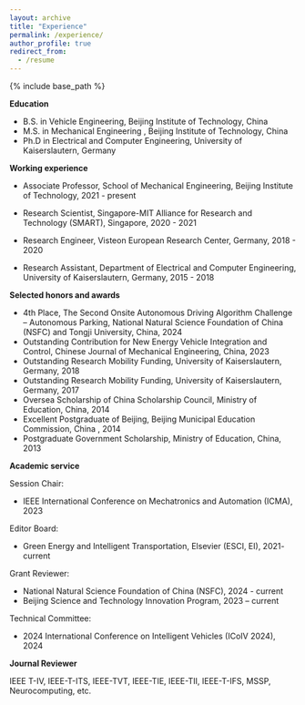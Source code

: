 ```yaml
---
layout: archive
title: "Experience"
permalink: /experience/
author_profile: true
redirect_from:
  - /resume
---
```


{% include base_path %}

**Education**

* B.S. in Vehicle Engineering, Beijing Institute of Technology, China
* M.S. in Mechanical Engineering , Beijing Institute of Technology, China
* Ph.D in Electrical and Computer Engineering, University of Kaiserslautern, Germany

**Working experience**

* Associate Professor, School of Mechanical Engineering, Beijing Institute of Technology, 2021 - present

* Research Scientist, Singapore-MIT Alliance for Research and Technology (SMART), Singapore, 2020 - 2021

* Research Engineer, Visteon European Research Center, Germany, 2018 - 2020

* Research Assistant, Department of Electrical and Computer Engineering, University of Kaiserslautern, Germany, 2015 - 2018


**Selected honors and awards**

* 4th Place, The Second Onsite Autonomous Driving Algorithm Challenge – Autonomous Parking, National Natural Science Foundation of China (NSFC) and Tongji University, China, 2024
*	Outstanding Contribution for New Energy Vehicle Integration and Control, Chinese Journal of Mechanical Engineering, China, 2023
*	Outstanding Research Mobility Funding, University of Kaiserslautern, Germany, 2018
*	Outstanding Research Mobility Funding, University of Kaiserslautern, Germany, 2017
*	Oversea Scholarship of China Scholarship Council, Ministry of Education, China, 2014
*	Excellent Postgraduate of Beijing, Beijing Municipal Education Commission, China , 2014
*	Postgraduate Government Scholarship, Ministry of Education, China, 2013

**Academic service**

Session Chair:
* IEEE International Conference on Mechatronics and Automation (ICMA), 2023

Editor Board:
* Green Energy and Intelligent Transportation, Elsevier (ESCI, EI), 2021- current

Grant Reviewer:
* National Natural Science Foundation of China (NSFC), 2024 - current
* Beijing Science and Technology Innovation Program, 2023 – current

Technical Committee:
* 2024 International Conference on Intelligent Vehicles (ICoIV 2024), 2024


**Journal Reviewer**

 IEEE T-IV, IEEE-T-ITS, IEEE-TVT, IEEE-TIE, IEEE-TII, IEEE-T-IFS, MSSP, Neurocomputing, etc. 
